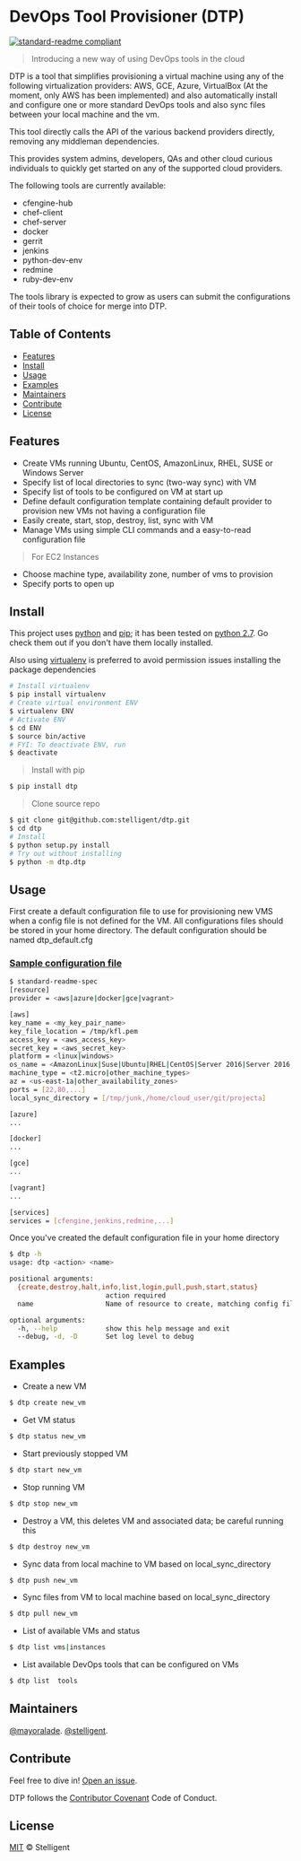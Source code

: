 # DevOps Tool Provisioner (DTP)

[![standard-readme compliant](https://img.shields.io/badge/devops-cloud%20provisioning-green.svg)](https://github.com/stelligent/dtp)

> Introducing a new way of using DevOps tools in the cloud

DTP is a tool that simplifies provisioning a virtual machine using any of the following virtualization providers: AWS, GCE, Azure, VirtualBox (At the moment, only AWS has been implemented) and also automatically install and configure one or more standard DevOps tools and also sync files between your local machine and the vm.

This tool directly calls the API of the various backend providers directly, removing any middleman dependencies.

This provides system admins, developers, QAs and other cloud curious individuals to quickly get started on any of the supported cloud providers.

The following tools are currently available:

* cfengine-hub
* chef-client
* chef-server
* docker
* gerrit
* jenkins
* python-dev-env
* redmine
* ruby-dev-env

The tools library is expected to grow as users can submit the configurations of their tools of choice for merge into DTP.

## Table of Contents

- [Features](#feature)
- [Install](#install)
- [Usage](#usage)
- [Examples](#examples)
- [Maintainers](#maintainers)
- [Contribute](#contribute)
- [License](#license)

## Features

* Create VMs running Ubuntu, CentOS, AmazonLinux, RHEL, SUSE or Windows Server
* Specify list of local directories to sync (two-way sync) with VM
* Specify list of tools to be configured on VM at start up
* Define default configuration template containing default provider to provision new VMs not having a configuration file
* Easily create, start, stop, destroy, list, sync with VM
* Manage VMs using simple CLI commands and a easy-to-read configuration file

> For EC2 Instances
* Choose machine type, availability zone, number of vms to provision
* Specify ports to open up

## Install

This project uses [python](https://www.python.org/downloads/) and [pip](https://pip.pypa.io/en/stable/installing/); it has been tested on [python 2.7](https://www.python.org/downloads/). Go check them out if you don't have them locally installed.

Also using [virtualenv](https://virtualenv.pypa.io/en/stable/) is preferred to avoid permission issues installing the package dependencies

```sh
# Install virtualenv
$ pip install virtualenv
# Create virtual environment ENV
$ virtualenv ENV
# Activate ENV
$ cd ENV
$ source bin/active
# FYI: To deactivate ENV, run
$ deactivate
```

> Install with pip

```sh
$ pip install dtp
```

> Clone source repo

```sh
$ git clone git@github.com:stelligent/dtp.git
$ cd dtp
# Install
$ python setup.py install
# Try out without installing
$ python -m dtp.dtp
```

## Usage

First create a default configuration file to use for provisioning new VMS when a config file is not defined for the VM. All configurations files should be stored in your home directory. The default configuration should be named dtp_default.cfg

### [Sample configuration file](sample/sample_configuration.cfg)

```sh
$ standard-readme-spec
[resource]
provider = <aws|azure|docker|gce|vagrant>

[aws]
key_name = <my_key_pair_name>
key_file_location = /tmp/kfl.pem
access_key = <aws_access_key>
secret_key = <aws_secret_key>
platform = <linux|windows>
os_name = <AmazonLinux|Suse|Ubuntu|RHEL|CentOS|Server 2016|Server 2016 R2|Server 2012|Server 2008 R2>
machine_type = <t2.micro|other_machine_types>
az = <us-east-1a|other_availability_zones>
ports = [22,80,...]
local_sync_directory = [/tmp/junk,/home/cloud_user/git/projecta]

[azure]
...

[docker]
...

[gce]
...

[vagrant]
...

[services]
services = [cfengine,jenkins,redmine,...]
```

Once you've created the default configuration file in your home directory

```sh
$ dtp -h
usage: dtp <action> <name>

positional arguments:
  {create,destroy,halt,info,list,login,pull,push,start,status}
                        action required
  name                  Name of resource to create, matching config file

optional arguments:
  -h, --help            show this help message and exit
  --debug, -d, -D       Set log level to debug
```
>

## Examples

* Create a new VM

```sh
$ dtp create new_vm
```

* Get VM status

```sh
$ dtp status new_vm
```

* Start previously stopped VM

```sh
$ dtp start new_vm
```

* Stop running VM

```sh
$ dtp stop new_vm
```

* Destroy a VM, this deletes VM and associated data; be careful running this

```sh
$ dtp destroy new_vm
```

* Sync data from local machine to VM based on local_sync_directory

```sh
$ dtp push new_vm
```

* Sync files from VM to local machine based on local_sync_directory

```sh
$ dtp pull new_vm
```

* List of available VMs and status

```sh
$ dtp list vms|instances
```

* List available DevOps tools that can be configured on VMs

```sh
$ dtp list  tools
```

## Maintainers

[@mayoralade](https://github.com/mayoralade).
[@stelligent](https://github.com/stelligent).

## Contribute

Feel free to dive in! [Open an issue](https://github.com/stelligent/dtp/issues).

DTP follows the [Contributor Covenant](http://contributor-covenant.org/version/1/3/0/) Code of Conduct.

## License

[MIT](LICENSE) © Stelligent